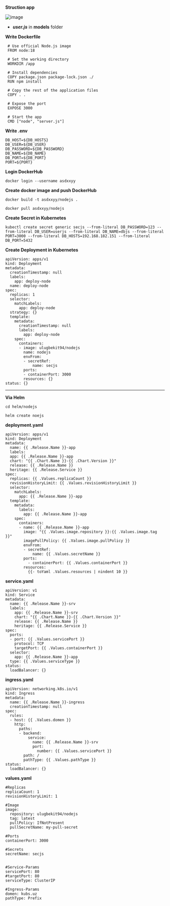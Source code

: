 **Struction app**

![image](https://github.com/user-attachments/assets/a204383c-d236-4727-9807-bc4f03814ad2)

  - _**user.js**_ in **models** folder

 **Write Dockerfile**

     # Use official Node.js image
     FROM node:18

     # Set the working directory
     WORKDIR /app

     # Install dependencies
     COPY package.json package-lock.json ./
     RUN npm install

     # Copy the rest of the application files
     COPY . .

     # Expose the port
     EXPOSE 3000

     # Start the app
     CMD ["node", "server.js"]


**Write .env**

    DB_HOST=${DB_HOSTS}
    DB_USER=${DB_USER}
    DB_PASSWORD=${DB_PASSWORD}
    DB_NAME=${DB_NAME}
    DB_PORT=${DB_PORT}
    PORT=${PORT}

**Login DockerHub**

    docker login --username asdxxyy

**Create docker image and push DockerHub**

    docker build -t asdxxyy/nodejs .

    docker pull asdxxyy/nodejs

**Create Secret in Kubernetes**

    kubectl create secret generic secjs --from-literal DB_PASSWORD=123 --from-literal DB_USER=userjs --from-literal DB_NAME=dbjs --from-literal PORT=3000 --from-literal DB_HOSTS=192.168.182.151 --from-literal DB_PORT=5432

**Create Deployment in Kubernetes**

    apiVersion: apps/v1
    kind: Deployment
    metadata:
      creationTimestamp: null
      labels:
        app: deploy-node
      name: deploy-node
    spec:
      replicas: 1
      selector:
        matchLabels:
          app: deploy-node
      strategy: {}
      template:
        metadata:
          creationTimestamp: null
          labels:
            app: deploy-node
        spec:
          containers:
          - image: ulugbekit94/nodejs
            name: nodejs
            envFrom:
            - secretRef:
                name: secjs
            ports:
            - containerPort: 3000
            resources: {}
    status: {}

-------------------------------------------------------------------------------------------------------------------------------------

**Via Helm**

    cd helm/nodejs

    helm create noejs

**deployment.yaml**

    apiVersion: apps/v1
    kind: Deployment
    metadata:
      name: {{ .Release.Name }}-app
      labels:
      app: {{ .Release.Name }}-app
      chart: "{{ .Chart.Name }}-{{ .Chart.Version }}"
      release: {{ .Release.Name }}
      heritage: {{ .Release.Service }}
    spec:
      replicas: {{ .Values.replicaCount }}
      revisionHistoryLimit: {{ .Values.revisionHistoryLimit }}
      selector:
        matchLabels:
          app: {{ .Release.Name }}-app
      template:
        metadata:
          labels:
            app: {{ .Release.Name }}-app
        spec:
          containers:
          - name: {{ .Release.Name }}-app
            image: "{{ .Values.image.repository }}:{{ .Values.image.tag }}"
            imagePullPolicy: {{ .Values.image.pullPolicy }}
            envFrom:
            - secretRef:
                name: {{ .Values.secretName }} 
            ports:
              - containerPort: {{ .Values.containerPort }}
            resources:
              {{- toYaml .Values.resources | nindent 10 }}

**service.yaml**

    apiVersion: v1
    kind: Service
    metadata:
      name: {{ .Release.Name }}-srv
      labels:
        app: {{ .Release.Name }}-srv
        chart: "{{ .Chart.Name }}-{{ .Chart.Version }}"
        release: {{ .Release.Name }}
        heritage: {{ .Release.Service }}
    spec:
      ports:
      - port: {{ .Values.servicePort }}
        protocol: TCP
        targetPort: {{ .Values.containerPort }}
      selector:
        app: {{ .Release.Name }}-app
      type: {{ .Values.serviceType }}
    status:
      loadBalancer: {}

**ingress.yaml**

    apiVersion: networking.k8s.io/v1
    kind: Ingress
    metadata:
      name: {{ .Release.Name }}-ingress
      creationTimestamp: null
    spec:
      rules:
      - host: {{ .Values.domen }}
        http:
          paths:
          - backend:
              service:
                name: {{ .Release.Name }}-srv
                port:
                  number: {{ .Values.servicePort }}
            path: /
            pathType: {{ .Values.pathType }}
    status:
      loadBalancer: {}

**values.yaml**

    #Replicas
    replicaCount: 1
    revisionHistoryLimit: 1

    #Image
    image:
      repository: ulugbekit94/nodejs
      tag: latest
      pullPolicy: IfNotPresent
      pullSecretName: my-pull-secret

    #Ports
    containerPort: 3000

    #Secrets
    secretName: secjs


    #Service-Params
    servicePort: 80
    #targetPort: 80
    serviceType: ClusterIP

    #Ingress-Params
    domen: kubs.uz
    pathType: Prefix

